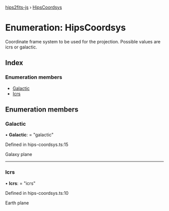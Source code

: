 [hips2fits-js](https://github.com/lloydevans/hips2fits-js/blob/master/docs/api/md/README.md) › [HipsCoordsys](https://github.com/lloydevans/hips2fits-js/blob/master/docs/api/md/enums/hipscoordsys.md)

# Enumeration: HipsCoordsys

Coordinate frame system to be used for the projection.
Possible values are icrs or galactic.

## Index

### Enumeration members

* [Galactic](https://github.com/lloydevans/hips2fits-js/blob/master/docs/api/md/enums/hipscoordsys.md#galactic)
* [Icrs](https://github.com/lloydevans/hips2fits-js/blob/master/docs/api/md/enums/hipscoordsys.md#icrs)

## Enumeration members

###  Galactic

• **Galactic**: = "galactic"

Defined in hips-coordsys.ts:15

Galaxy plane

___

###  Icrs

• **Icrs**: = "icrs"

Defined in hips-coordsys.ts:10

Earth plane
